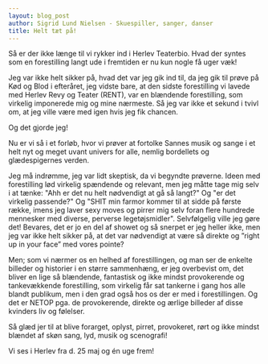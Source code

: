```yaml
---
layout: blog_post
author: Sigrid Lund Nielsen - Skuespiller, sanger, danser
title: Helt tæt på!
---
```


Så er der ikke længe til vi rykker ind i Herlev Teaterbio. Hvad der syntes som en forestilling langt ude i fremtiden er nu kun nogle få uger væk!

Jeg var ikke helt sikker på, hvad det var jeg gik ind til, da jeg gik til prøve på Kød og Blod i efteråret, jeg vidste bare, at den sidste forestilling vi lavede med Herlev Revy og Teater (RENT), var en blændende forestilling, som virkelig imponerede mig og mine nærmeste. Så jeg var ikke et sekund i tvivl om, at jeg ville være med igen hvis jeg fik chancen.

Og det gjorde jeg!
 
Nu er vi så i et forløb, hvor vi prøver at fortolke Sannes musik og sange i et helt nyt og meget uvant univers for alle, nemlig bordellets og glædespigernes verden.

Jeg må indrømme, jeg var lidt skeptisk, da vi begyndte prøverne. Ideen med forestilling lød virkelig spændende og relevant, men jeg måtte tage mig selv i at tænke: "Ahh er det nu helt nødvendigt at gå så langt?" Og "er det virkelig passende?" Og "SHIT min farmor kommer til at sidde på første række, imens jeg laver sexy moves og pirrer mig selv foran flere hundrede mennesker med diverse, perverse legetøjsmidler". Selvfølgelig ville jeg gøre det! Bevares, det er jo en del af showet  og så snerpet er jeg heller ikke, men jeg var ikke helt sikker på, at det var nødvendigt at være så direkte og ”right up in your face” med vores pointe?

Men; som vi nærmer os en helhed af forestillingen, og man ser de enkelte billeder og historier i en større sammenhæng, er jeg overbevist om, det bliver en lige så blændende, fantastisk og ikke mindst provokerende og tankevækkende forestilling, som virkelig får sat tankerne i gang hos alle blandt publikum, men i den grad også hos os der er med i forestillingen. Og det er NETOP pga. de provokerende, direkte og ærlige billeder af disse kvinders liv og følelser.
 
Så glæd jer til at blive forarget, oplyst, pirret, provokeret, rørt og ikke mindst blændet af skøn sang, lyd, musik og scenografi!

Vi ses i Herlev fra d. 25 maj og én uge frem!